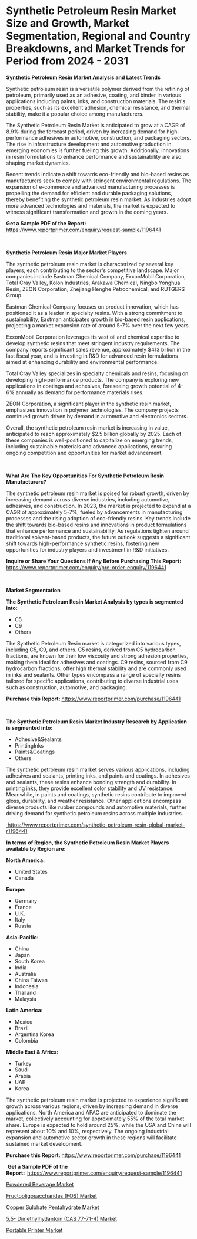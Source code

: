 <p><h1>Synthetic Petroleum Resin Market Size and Growth, Market Segmentation, Regional and Country Breakdowns, and Market Trends for Period from 2024 -  2031</h1></p><p><strong>Synthetic Petroleum Resin Market Analysis and Latest Trends</strong></p>
<p><p>Synthetic petroleum resin is a versatile polymer derived from the refining of petroleum, primarily used as an adhesive, coating, and binder in various applications including paints, inks, and construction materials. The resin's properties, such as its excellent adhesion, chemical resistance, and thermal stability, make it a popular choice among manufacturers.</p><p>The Synthetic Petroleum Resin Market is anticipated to grow at a CAGR of 8.9% during the forecast period, driven by increasing demand for high-performance adhesives in automotive, construction, and packaging sectors. The rise in infrastructure development and automotive production in emerging economies is further fueling this growth. Additionally, innovations in resin formulations to enhance performance and sustainability are also shaping market dynamics.</p><p>Recent trends indicate a shift towards eco-friendly and bio-based resins as manufacturers seek to comply with stringent environmental regulations. The expansion of e-commerce and advanced manufacturing processes is propelling the demand for efficient and durable packaging solutions, thereby benefiting the synthetic petroleum resin market. As industries adopt more advanced technologies and materials, the market is expected to witness significant transformation and growth in the coming years.</p></p>
<p><strong>Get a Sample PDF of the Report:&nbsp;</strong> <a href="https://www.reportprimer.com/enquiry/request-sample/1196441">https://www.reportprimer.com/enquiry/request-sample/1196441</a></p>
<p>&nbsp;</p>
<p><strong>Synthetic Petroleum Resin Major Market Players</strong></p>
<p><p>The synthetic petroleum resin market is characterized by several key players, each contributing to the sector's competitive landscape. Major companies include Eastman Chemical Company, ExxonMobil Corporation, Total Cray Valley, Kolon Industries, Arakawa Chemical, Ningbo Yonghua Resin, ZEON Corporation, Zhejiang Henghe Petrochemical, and RUTGERS Group. </p><p>Eastman Chemical Company focuses on product innovation, which has positioned it as a leader in specialty resins. With a strong commitment to sustainability, Eastman anticipates growth in bio-based resin applications, projecting a market expansion rate of around 5-7% over the next few years.</p><p>ExxonMobil Corporation leverages its vast oil and chemical expertise to develop synthetic resins that meet stringent industry requirements. The company reports significant sales revenue, approximately $413 billion in the last fiscal year, and is investing in R&D for advanced resin formulations aimed at enhancing durability and environmental performance.</p><p>Total Cray Valley specializes in specialty chemicals and resins, focusing on developing high-performance products. The company is exploring new applications in coatings and adhesives, foreseeing growth potential of 4-6% annually as demand for performance materials rises.</p><p>ZEON Corporation, a significant player in the synthetic resin market, emphasizes innovation in polymer technologies. The company projects continued growth driven by demand in automotive and electronics sectors.</p><p>Overall, the synthetic petroleum resin market is increasing in value, anticipated to reach approximately $2.5 billion globally by 2025. Each of these companies is well-positioned to capitalize on emerging trends, including sustainable materials and advanced applications, ensuring ongoing competition and opportunities for market advancement.</p></p>
<p>&nbsp;</p>
<p><strong>What Are The Key Opportunities For Synthetic Petroleum Resin Manufacturers?</strong></p>
<p><p>The synthetic petroleum resin market is poised for robust growth, driven by increasing demand across diverse industries, including automotive, adhesives, and construction. In 2023, the market is projected to expand at a CAGR of approximately 5-7%, fueled by advancements in manufacturing processes and the rising adoption of eco-friendly resins. Key trends include the shift towards bio-based resins and innovations in product formulations that enhance performance and sustainability. As regulations tighten around traditional solvent-based products, the future outlook suggests a significant shift towards high-performance synthetic resins, fostering new opportunities for industry players and investment in R&D initiatives.</p></p>
<p><strong>Inquire or Share Your Questions If Any Before Purchasing This Report:</strong> <a href="https://www.reportprimer.com/enquiry/pre-order-enquiry/1196441">https://www.reportprimer.com/enquiry/pre-order-enquiry/1196441</a></p>
<p>&nbsp;</p>
<p><strong>Market Segmentation</strong></p>
<p><strong>The Synthetic Petroleum Resin Market Analysis by types is segmented into:</strong></p>
<p><ul><li>C5</li><li>C9</li><li>Others</li></ul></p>
<p><p>The Synthetic Petroleum Resin market is categorized into various types, including C5, C9, and others. C5 resins, derived from C5 hydrocarbon fractions, are known for their low viscosity and strong adhesion properties, making them ideal for adhesives and coatings. C9 resins, sourced from C9 hydrocarbon fractions, offer high thermal stability and are commonly used in inks and sealants. Other types encompass a range of specialty resins tailored for specific applications, contributing to diverse industrial uses such as construction, automotive, and packaging.</p></p>
<p><strong>Purchase this Report:&nbsp;</strong><a href="https://www.reportprimer.com/purchase/1196441">https://www.reportprimer.com/purchase/1196441</a></p>
<p>&nbsp;</p>
<p><strong>The Synthetic Petroleum Resin Market Industry Research by Application is segmented into:</strong></p>
<p><ul><li>Adhesive&Sealants</li><li>PrintingInks</li><li>Paints&Coatings</li><li>Others</li></ul></p>
<p><p>The synthetic petroleum resin market serves various applications, including adhesives and sealants, printing inks, and paints and coatings. In adhesives and sealants, these resins enhance bonding strength and durability. In printing inks, they provide excellent color stability and UV resistance. Meanwhile, in paints and coatings, synthetic resins contribute to improved gloss, durability, and weather resistance. Other applications encompass diverse products like rubber compounds and automotive materials, further driving demand for synthetic petroleum resins across multiple industries.</p></p>
<p><a href="https://www.reportprimer.com/synthetic-petroleum-resin-global-market-r1196441">&nbsp;https://www.reportprimer.com/synthetic-petroleum-resin-global-market-r1196441</a></p>
<p><strong>In terms of Region, the Synthetic Petroleum Resin Market Players available by Region are:</strong></p>
<p>
    <p> <strong> North America: </strong>
        <ul>
            <li>United States</li>
            <li>Canada</li>
        </ul>
        </p> 
    <p> <strong> Europe: </strong>
        <ul>
            <li>Germany</li>
            <li>France</li>
            <li>U.K.</li>
            <li>Italy</li>
            <li>Russia</li>
        </ul>
        </p> 
    <p> <strong> Asia-Pacific: </strong>
        <ul>
            <li>China</li>
            <li>Japan</li>
            <li>South Korea</li>
            <li>India</li>
            <li>Australia</li>
            <li>China Taiwan</li>
            <li>Indonesia</li>
            <li>Thailand</li>
            <li>Malaysia</li>
        </ul>
        </p> 
    <p> <strong> Latin America: </strong>
        <ul>
            <li>Mexico</li>
            <li>Brazil</li>
            <li>Argentina Korea</li>
            <li>Colombia</li>
        </ul>
        </p> 
    <p> <strong> Middle East & Africa: </strong>
        <ul>
            <li>Turkey</li>
            <li>Saudi</li>
            <li>Arabia</li>
            <li>UAE</li>
            <li>Korea</li>
        </ul>
    </p>
    </p>
<p><p>The synthetic petroleum resin market is projected to experience significant growth across various regions, driven by increasing demand in diverse applications. North America and APAC are anticipated to dominate the market, collectively accounting for approximately 55% of the total market share. Europe is expected to hold around 25%, while the USA and China will represent about 10% and 10%, respectively. The ongoing industrial expansion and automotive sector growth in these regions will facilitate sustained market development.</p></p>
<p><strong>Purchase this Report: </strong><a href="https://www.reportprimer.com/purchase/1196441">https://www.reportprimer.com/purchase/1196441</a></p>
<p>&nbsp;<strong>Get a Sample PDF of the Report:&nbsp;&nbsp;</strong><a href="https://www.reportprimer.com/enquiry/request-sample/1196441">https://www.reportprimer.com/enquiry/request-sample/1196441</a></p>
<p><strong></strong></p>
<p><p><a href="https://www.linkedin.com/pulse/global-powdered-beverage-market-status-2024-2031-forecast-0q2te">Powdered Beverage Market</a></p><p><a href="https://medium.com/@dominikgonzales1938/what-are-the-growth-drivers-in-fructooligosaccharides-fos-market-acba05d50502?postPublishedType=repub">Fructooligosaccharides (FOS) Market</a></p><p><a href="https://issuu.com/reportprime-2/docs/copper-sulphate-pentahydrate-market_ae1422b61a6c30">Copper Sulphate Pentahydrate Market</a></p><p><a href="https://issuu.com/reportprime-2/docs/55-dimethylhydantoin-cas-77-71-4-ma_7b4d5f39229c01">5,5- Dimethylhydantoin (CAS 77-71-4) Market</a></p><p><a href="https://medium.com/@dominikgonzales1938/portable-printer-market-industry-trends-and-forecast-for-period-from-2024-to-2031-256cc4a3b1ee">Portable Printer Market</a></p></p>